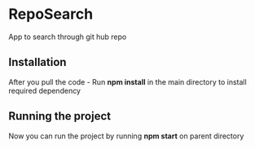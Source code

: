 # RepoSearch

App to search through git hub repo

## Installation

After you pull the code -
Run **npm install** in the main directory to install required dependency

## Running the project

Now you can run the project by running **npm start** on parent directory
